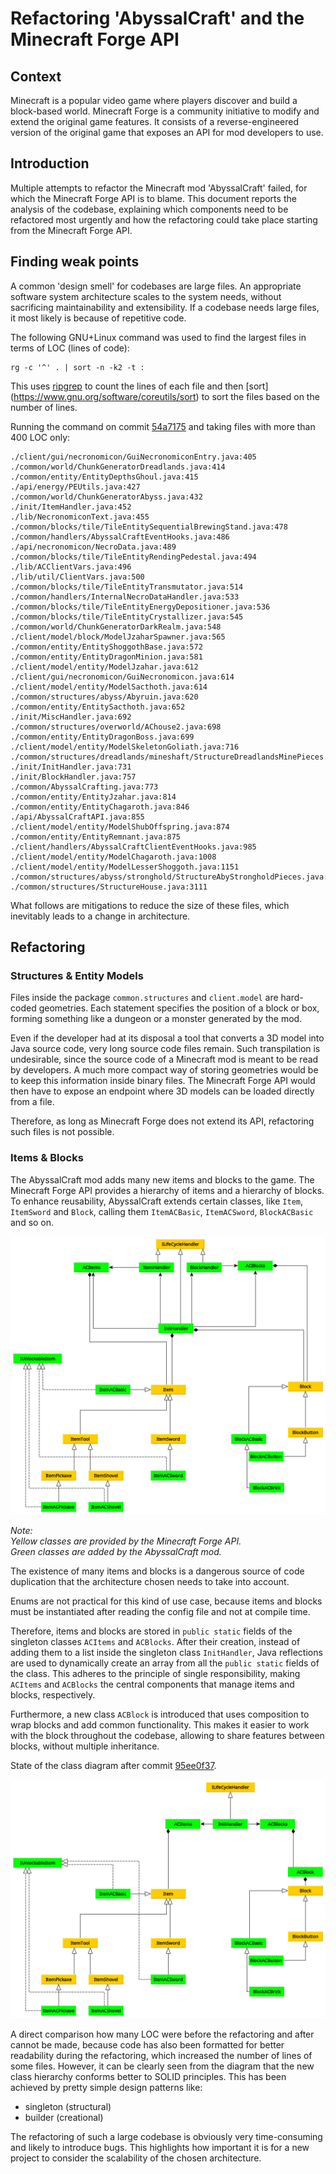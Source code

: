 # Refactoring 'AbyssalCraft' and the Minecraft Forge API

## Context

Minecraft is a popular video game where players discover and build a block-based world. Minecraft Forge is a community
initiative to modify and extend the original game features. It consists of a reverse-engineered version of the original
game that exposes an API for mod developers to use.

## Introduction

Multiple attempts to refactor the Minecraft mod 'AbyssalCraft' failed, for which the Minecraft Forge API is to blame.
This document reports the analysis of the codebase, explaining which components need to be refactored most urgently and
how the refactoring could take place starting from the Minecraft Forge API.

## Finding weak points

A common 'design smell' for codebases are large files. An appropriate software system architecture scales to the system
needs, without sacrificing maintainability and extensibility. If a codebase needs large files, it most likely is because
of repetitive code.

The following GNU+Linux command was used to find the largest files in terms of LOC (lines of code):

```shell
rg -c '^' . | sort -n -k2 -t :
```

This uses [ripgrep](https://github.com/BurntSushi/ripgrep) to count the lines of each file and then [sort]
(https://www.gnu.org/software/coreutils/sort) to sort the files based on the number of lines.

Running the command on
commit [54a7175](https://github.com/devgioele/AbyssalCraft/tree/54a7175b70eb8c48882850eecae51e8de11510bf) and taking
files with more than 400 LOC only:

```text
./client/gui/necronomicon/GuiNecronomiconEntry.java:405
./common/world/ChunkGeneratorDreadlands.java:414
./common/entity/EntityDepthsGhoul.java:415
./api/energy/PEUtils.java:427
./common/world/ChunkGeneratorAbyss.java:432
./init/ItemHandler.java:452
./lib/NecronomiconText.java:455
./common/blocks/tile/TileEntitySequentialBrewingStand.java:478
./common/handlers/AbyssalCraftEventHooks.java:486
./api/necronomicon/NecroData.java:489
./common/blocks/tile/TileEntityRendingPedestal.java:494
./lib/ACClientVars.java:496
./lib/util/ClientVars.java:500
./common/blocks/tile/TileEntityTransmutator.java:514
./common/handlers/InternalNecroDataHandler.java:533
./common/blocks/tile/TileEntityEnergyDepositioner.java:536
./common/blocks/tile/TileEntityCrystallizer.java:545
./common/world/ChunkGeneratorDarkRealm.java:548
./client/model/block/ModelJzaharSpawner.java:565
./common/entity/EntityShoggothBase.java:572
./common/entity/EntityDragonMinion.java:581
./client/model/entity/ModelJzahar.java:612
./client/gui/necronomicon/GuiNecronomicon.java:614
./client/model/entity/ModelSacthoth.java:614
./common/structures/abyss/Abyruin.java:620
./common/entity/EntitySacthoth.java:652
./init/MiscHandler.java:692
./common/structures/overworld/AChouse2.java:698
./common/entity/EntityDragonBoss.java:699
./client/model/entity/ModelSkeletonGoliath.java:716
./common/structures/dreadlands/mineshaft/StructureDreadlandsMinePieces.java:722
./init/InitHandler.java:731
./init/BlockHandler.java:757
./common/AbyssalCrafting.java:773
./common/entity/EntityJzahar.java:814
./common/entity/EntityChagaroth.java:846
./api/AbyssalCraftAPI.java:855
./client/model/entity/ModelShubOffspring.java:874
./common/entity/EntityRemnant.java:875
./client/handlers/AbyssalCraftClientEventHooks.java:985
./client/model/entity/ModelChagaroth.java:1008
./client/model/entity/ModelLesserShoggoth.java:1151
./common/structures/abyss/stronghold/StructureAbyStrongholdPieces.java:1526
./common/structures/StructureHouse.java:3111
```



What follows are mitigations to reduce the size of these files, which inevitably leads to a change in architecture.

## Refactoring

### Structures & Entity Models

Files inside the package `common.structures` and `client.model` are hard-coded geometries. Each statement specifies the
position of a block or box, forming something like a dungeon or a monster generated by the mod.

Even if the developer had at its disposal a tool that converts a 3D model into Java source code, very long source code
files remain. Such transpilation is undesirable, since the source code of a Minecraft mod is meant to be read by
developers. A much more compact way of storing geometries would be to keep this information inside binary files. The
Minecraft Forge API would then have to expose an endpoint where 3D models can be loaded directly from a file.

Therefore, as long as Minecraft Forge does not extend its API, refactoring such files is not possible.

### Items & Blocks

The AbyssalCraft mod adds many new items and blocks to the game. The Minecraft Forge API provides a hierarchy of items
and a hierarchy of blocks. To enhance reusability, AbyssalCraft extends certain classes, like `Item`, `ItemSword`
and `Block`, calling them `ItemACBasic`, `ItemACSword`, `BlockACBasic` and so on.

![Items and blocks](items-blocks.png)

_Note:\
Yellow classes are provided by the Minecraft Forge API.\
Green classes are added by the AbyssalCraft mod._

The existence of many items and blocks is a dangerous source of code duplication that the architecture chosen needs to
take into account.

Enums are not practical for this kind of use case, because items and blocks must be instantiated after reading the
config file and not at compile time.

Therefore, items and blocks are stored in `public static` fields of the singleton classes `ACItems` and `ACBlocks`.
After their creation, instead of adding them to a list inside the singleton class `InitHandler`, Java reflections are
used to dynamically create an array from all the `public static` fields of the class. This adheres to the principle of
single responsibility, making `ACItems` and `ACBlocks` the central components that manage items and blocks,
respectively.

Furthermore, a new class `ACBlock` is introduced that uses composition to wrap blocks and add common functionality. This
makes it easier to work with the block throughout the codebase, allowing to share features between blocks, without
multiple inheritance.

State of the class diagram after
commit [95ee0f37](https://github.com/devgioele/AbyssalCraft/tree/95ee0f3706e39f16ee65a50e045cf0ae1f0b8f45).

![Latest state of the class diagram](items-blocks-refactored.png)

A direct comparison how many LOC were before the refactoring and after cannot be made, because code has also been
formatted for better readability during the refactoring, which increased the number of lines of some files. However, it
can be clearly seen from the diagram that the new class hierarchy conforms better to SOLID principles. This has been
achieved by pretty simple design patterns like:

- singleton (structural)
- builder (creational)

The refactoring of such a large codebase is obviously very time-consuming and likely to introduce bugs. This highlights
how important it is for a new project to consider the scalability of the chosen architecture.
